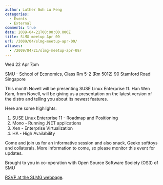 ```yaml
---
author: Luther Goh Lu Feng
categories:
  - Events
  - External
comments: true
date: 2009-04-21T00:00:00.000Z
title: SLMG meetup Apr 09
url: /2009/04/slmg-meetup-apr-09/
aliases:
  - /2009/04/21/slmg-meetup-apr-09/
---
```


Wed 22 Apr
7pm

SMU - School of Economics,
Class Rm 5-2 (Rm 5012)
90 Stamford Road
Singapore

This month Novell will be presenting SUSE Linux Enterprise 11. Han Wen Kam, from Novell, will be giving us a presentation on the latest version of the distro and telling you about its newest features.

Here are some highlights:

1) SUSE Linux Enterprise 11 - Roadmap and Positioning
2) Mono - Running .NET applications
3) Xen - Enterprise Virtualization
4) HA - High Availability

Come and join us for an informative session and also snack, Geeko softtoys and collaterals.
More information to come, so please monitor this event for updates.

Brought to you in co-operation with Open Source Software Society (OS3) of SMU

<a href="//www.meetup.com/sg-linux/calendar/10093898/?a=nr1p_grp">RSVP at the SLMG webpage</a>.
